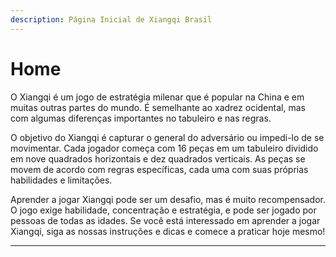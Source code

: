 ```yaml
---
description: Página Inicial de Xiangqi Brasil
---
```


# Home

O Xiangqi é um jogo de estratégia milenar que é popular na China e em muitas outras partes do mundo. É semelhante ao xadrez ocidental, mas com algumas diferenças importantes no tabuleiro e nas regras.

O objetivo do Xiangqi é capturar o general do adversário ou impedi-lo de se movimentar. Cada jogador começa com 16 peças em um tabuleiro dividido em nove quadrados horizontais e dez quadrados verticais. As peças se movem de acordo com regras específicas, cada uma com suas próprias habilidades e limitações.

Aprender a jogar Xiangqi pode ser um desafio, mas é muito recompensador. O jogo exige habilidade, concentração e estratégia, e pode ser jogado por pessoas de todas as idades. Se você está interessado em aprender a jogar Xiangqi, siga as nossas instruções e dicas e comece a praticar hoje mesmo!

***

